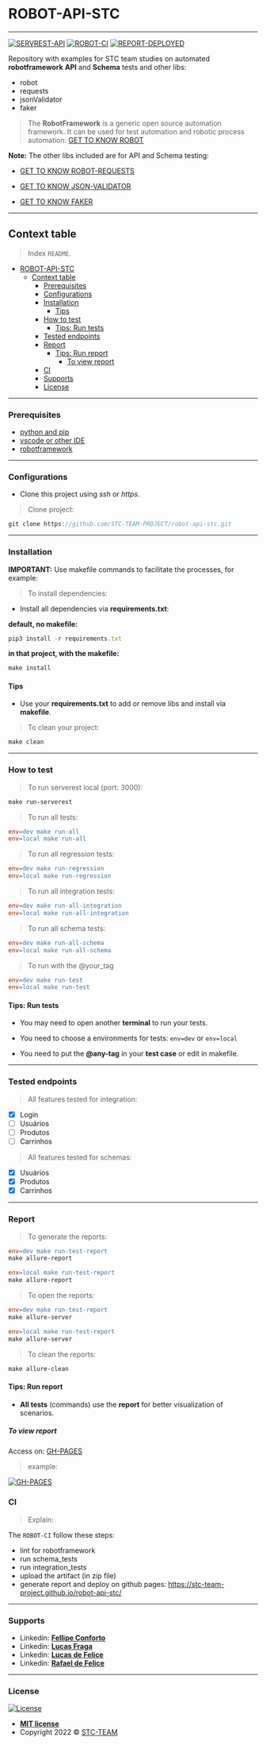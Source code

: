 # ROBOT-API-STC

-----------------------

[![SERVREST-API](https://img.shields.io/badge/API-ServeRest-brightgreen)](https://github.com/PauloGoncalvesBH/ServeRest/)
[![ROBOT-CI](https://github.com/STC-TEAM-PROJECT/robot-api-stc/actions/workflows/ci.yml/badge.svg?branch=main)](https://github.com/STC-TEAM-PROJECT/robot-api-stc/actions/workflows/ci.yml)
[![REPORT-DEPLOYED](https://img.shields.io/badge/REPORT-DEPLOYED-brightgreen)](https://stc-team-project.github.io/robot-api-stc/)

Repository with examples for STC team studies on automated **robotframework** **API** and **Schema** tests and other libs:

- robot
- requests
- jsonValidator
- faker

> The **RobotFramework** is a generic open source automation framework. It can be used for test automation and robotic process automation: [GET TO KNOW ROBOT](https://robotframework.org/)

**Note:** The other libs included are for API and Schema testing:

- [GET TO KNOW ROBOT-REQUESTS](https://github.com/MarketSquare/robotframework-requests#readme)

- [GET TO KNOW JSON-VALIDATOR](https://github.com/peterservice-rnd/robotframework-jsonvalidator/blob/master/README.rst)

- [GET TO KNOW FAKER](https://github.com/guykisel/robotframework-faker/blob/master/README.rst)

-----------------------

## Context table

> Index `README`.

- [ROBOT-API-STC](#robot-api-stc)
  - [Context table](#context-table)
    - [Prerequisites](#prerequisites)
    - [Configurations](#configurations)
    - [Installation](#installation)
      - [Tips](#tips)
    - [How to test](#how-to-test)
      - [Tips: Run tests](#tips-run-tests)
    - [Tested endpoints](#tested-endpoints)
    - [Report](#report)
      - [Tips: Run report](#tips-run-report)
        - [To view report](#to-view-report)
    - [CI](#ci)
    - [Supports](#supports)
    - [License](#license)

-----------------------

### Prerequisites

- [python and pip](https://www.python.org/downloads)
- [vscode or other IDE](https://code.visualstudio.com/download)
- [robotframework](https://github.com/robotframework/robotframework)

-----------------------

### Configurations

- Clone this project using _ssh_ or _https_.

> Clone project:

```js
git clone https://github.com/STC-TEAM-PROJECT/robot-api-stc.git
```

-----------------------

### Installation

**IMPORTANT:**
Use makefile commands to facilitate the processes, for example:

> To install dependencies:

- Install all dependencies via **requirements.txt**:

**default, no makefile:**

```js
pip3 install -r requirements.txt
```

**in that project, with the makefile:**

```makefile
make install
```

#### Tips

- Use your **requirements.txt** to add or remove libs and install via **makefile**.

> To clean your project:

```makefile
make clean
```

-----------------------

### How to test

> To run serverest local (port: 3000):

```makefile
make run-serverest
```

> To run all tests:

```makefile
env=dev make run-all
env=local make run-all
```

> To run all regression tests:

```makefile
env=dev make run-regression
env=local make run-regression
```

> To run all integration tests:

```makefile
env=dev make run-all-integration
env=local make run-all-integration
```

> To run all schema tests:

```makefile
env=dev make run-all-schema
env=local make run-all-schema
```

> To run with the @your_tag

```makefile
env=dev make run-test
env=local make run-test
```

#### Tips: Run tests

- You may need to open another **terminal** to run your tests.

- You need to choose a environments for tests: `env=dev` or `env=local`

- You need to put the **@any-tag** in your **test case** or edit in makefile.

-----------------------

### Tested endpoints

> All features tested for integration:

- [x] Login
- [ ] Usuários
- [ ] Produtos
- [ ] Carrinhos

> All features tested for schemas:

- [x] Usuários
- [x] Produtos
- [x] Carrinhos

-----------------------

### Report

> To generate the reports:

```makefile
env=dev make run-test-report
make allure-report

env=local make run-test-report
make allure-report
```

> To open the reports:

```makefile
env=dev make run-test-report
make allure-server

env=local make run-test-report
make allure-server
```

> To clean the reports:

```makefile
make allure-clean
```

#### Tips: Run report

- **All tests** (commands) use the **report** for better visualization of scenarios.

##### To view report

Access on: [GH-PAGES](https://stc-team-project.github.io/robot-api-stc/)

> example:

[![GH-PAGES](https://i.imgur.com/zJCmIfF.png)](https://stc-team-project.github.io/robot-api-stc/)

### CI

> Explain:

The `ROBOT-CI` follow these steps:

- lint for robotframework
- run schema_tests
- run integration_tests
- upload the artifact (in zip file)
- generate report and deploy on github pages: <https://stc-team-project.github.io/robot-api-stc/>

-----------------------

### Supports

- Linkedin: <a href="https://www.linkedin.com/in/fellipe-conforto-0ab00b100/" target="_blank">**Fellipe Conforto**</a>
- Linkedin: <a href="https://www.linkedin.com/in/ulucasfraga/" target="_blank">**Lucas Fraga**</a>
- Linkedin: <a href="https://www.linkedin.com/in/lucas-de-felice-fernandes-92122b149/" target="_blank">**Lucas de Felice**</a>
- Linkedin: <a href="https://www.linkedin.com/in/rafael-felice-791814134/" target="_blank">**Rafael de Felice**</a>

-----------------------

### License

[![License](https://img.shields.io/:license-mit-blue.svg?style=flat-square)](http://badges.mit-license.org)

- **[MIT license](http://opensource.org/licenses/mit-license.php)**
- Copyright 2022 © <a href="https://github.com/STC-TEAM-PROJECT" target="_blank">STC-TEAM</a>
